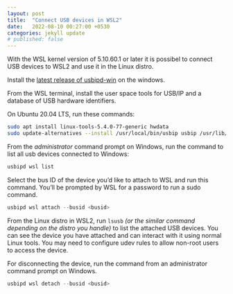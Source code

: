 ```yaml
---
layout: post
title:  "Connect USB devices in WSL2"
date:   2022-08-10 00:27:00 +0530
categories: jekyll update
# published: false
---
```


With the WSL kernel version of 5.10.60.1 or later it is possibel to connect USB devices to WSL2 and use it in the Linux distro.

Install the [latest release of usbipd-win](https://github.com/dorssel/usbipd-win/releases) on the windows.

From the WSL terminal, install the user space tools for USB/IP and a database of USB hardware identifiers.

On Ubuntu 20.04 LTS, run these commands:
```bash
sudo apt install linux-tools-5.4.0-77-generic hwdata
sudo update-alternatives --install /usr/local/bin/usbip usbip /usr/lib/linux-tools/5.4.0-77-generic/usbip 20
```
From the *administrator* command prompt on Windows, run the command to list all usb devices connected to Windows:
```powershell
usbipd wsl list
```
Select the bus ID of the device you’d like to attach to WSL and run this command. You’ll be prompted by WSL for a password to run a sudo command.
```powershell
usbipd wsl attach --busid <busid>
```
From the Linux distro in WSL2, run `lsusb` *(or the similar command depending on the distro you handle)* to list the attached USB devices. You can see the device you have attached and can interact with it using normal Linux tools. You may need to configure udev rules to allow non-root users to access the device.

For disconnecting the device, run the command from an administrator command prompt on Windows.
```powershell
usbipd wsl detach --busid <busid>
```
